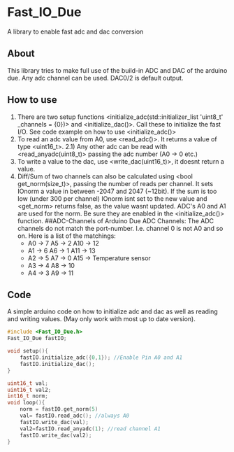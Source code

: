 #  Fast_IO_Due
A library to enable fast adc and dac conversion

## About
This library tries to make full use of the build-in ADC and DAC of the arduino due.
Any adc channel can be used. DAC0/2 is default output.
    
## How to use
1) There are two setup functions <initialize_adc(std::initializer_list 'uint8_t' _channels = {0})> and <initialize_dac()>. Call these to initialize the fast I/O.
See code example on how to use <initialize_adc()>
2) To read an adc value from A0, use <read_adc()>. It returns a value of type <uint16_t>.
2.1) Any other adc can be read with <read_anyadc(uint8_t)> passing the adc number (A0 -> 0 etc.) 
3) To write a value to the dac, use <write_dac(uint16_t)>, it doesnt return a value.
4) Diff/Sum of two channels can also be calculated using <bool get_norm(size_t)>, passing the number of reads per channel. It sets IOnorm a value in between -2047 and 2047 (~12bit).
If the sum is too low (under 300 per channel) IOnorm isnt set to the new value and <get_norm> returns false, as the value wasnt updated.
ADC's A0 and A1 are used for the norm. Be sure they are enabled in the <initialize_adc()> function.
##ADC-Channels of Arduino Due
ADC Channels: The ADC channels do not match the port-number. I.e. channel 0 is not A0 and so on. Here is a list of the matchings:
    - A0 -> 7   A5 -> 2    A10 -> 12
    - A1 -> 6   A6 -> 1    A11 -> 13
    - A2 -> 5   A7 -> 0    A15 -> Temperature sensor
    - A3 -> 4   A8 -> 10
    - A4 -> 3   A9 -> 11
    
## Code
A simple arduino code on how to initialize adc and dac as well as reading and writing values. (May only work with most up to date version).

```c++
#include <Fast_IO_Due.h>
Fast_IO_Due fastIO;

void setup(){
    fastIO.initialize_adc({0,1}); //Enable Pin A0 and A1
    fastIO.initialize_dac();
}

uint16_t val;
uint16_t val2;
int16_t norm;
void loop(){
    norm = fastIO.get_norm(5)
    val= fastIO.read_adc(); //always A0
    fastIO.write_dac(val);
    val2=fastIO.read_anyadc(1); //read channel A1
    fastIO.write_dac(val2);
}
```

